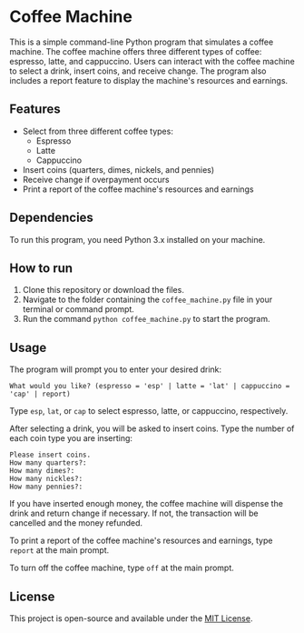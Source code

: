 # Coffee Machine

This is a simple command-line Python program that simulates a coffee machine. The coffee machine offers three different types of coffee: espresso, latte, and cappuccino. Users can interact with the coffee machine to select a drink, insert coins, and receive change. The program also includes a report feature to display the machine's resources and earnings.

## Features

* Select from three different coffee types:
  * Espresso
  * Latte
  * Cappuccino
* Insert coins (quarters, dimes, nickels, and pennies)
* Receive change if overpayment occurs
* Print a report of the coffee machine's resources and earnings

## Dependencies

To run this program, you need Python 3.x installed on your machine.

## How to run

1. Clone this repository or download the files.
2. Navigate to the folder containing the `coffee_machine.py` file in your terminal or command prompt.
3. Run the command `python coffee_machine.py` to start the program.

## Usage

The program will prompt you to enter your desired drink:

```
What would you like? (espresso = 'esp' | latte = 'lat' | cappuccino = 'cap' | report)
```

Type `esp`, `lat`, or `cap` to select espresso, latte, or cappuccino, respectively.

After selecting a drink, you will be asked to insert coins. Type the number of each coin type you are inserting:

```
Please insert coins.
How many quarters?:
How many dimes?:
How many nickles?:
How many pennies?:
```

If you have inserted enough money, the coffee machine will dispense the drink and return change if necessary. If not, the transaction will be cancelled and the money refunded.

To print a report of the coffee machine's resources and earnings, type `report` at the main prompt.

To turn off the coffee machine, type `off` at the main prompt.

## License

This project is open-source and available under the [MIT License](https://opensource.org/licenses/MIT).